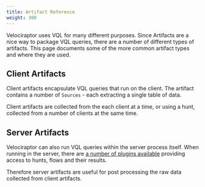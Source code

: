 ```yaml
---
title: Artifact Reference
weight: 300
---
```



Velociraptor uses VQL for many different purposes. Since Artifacts are
a nice way to package VQL queries, there are a number of different
types of artifacts. This page documents some of the more common
artifact types and where they are used.


## Client Artifacts

Client artifacts encapsulate VQL queries that run on the client. The
artifact contains a number of `Sources` - each extracting a single
table of data.

Client artifacts are collected from the each client at a time, or
using a hunt, collected from a number of clients at the same time.

## Server Artifacts

Velociraptor can also run VQL queries within the server process
itself. When running in the server, there are [a number of plugins
available](../../artifacts/server/) providing access to hunts, flows
and their results.

Therefore server artifacts are useful for post processing the raw data
collected from client artifacts.